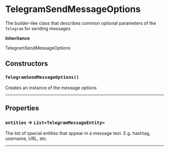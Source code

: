 # TelegramSendMessageOptions

The builder-like class that describes common optional parameters of the `Telegram` for sending messages

**Inheritance**

TelegramSendMessageOptions

## Constructors

### `TelegramSendMessageOptions()`

Creates an instance of the message options

---

## Properties

### `entities` → `List<TelegramMessageEntity>`

The list of special entities that appear in a message text. E.g. hashtag, username, URL, etc.

---
